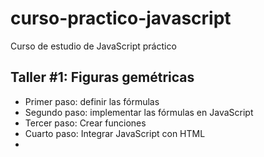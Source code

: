 # curso-practico-javascript
Curso de estudio de JavaScript práctico

## Taller #1: Figuras gemétricas

- Primer paso: definir las fórmulas
- Segundo paso: implementar las fórmulas en JavaScript
- Tercer paso: Crear funciones
- Cuarto paso: Integrar JavaScript con HTML
-

